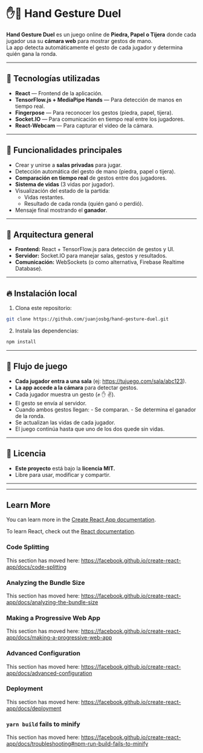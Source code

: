 # ✋🤚 Hand Gesture Duel

**Hand Gesture Duel** es un juego online de **Piedra, Papel o Tijera** donde cada jugador usa su **cámara web** para mostrar gestos de mano.  
La app detecta automáticamente el gesto de cada jugador y determina quién gana la ronda.

---

## 🚀 Tecnologías utilizadas

- **React** — Frontend de la aplicación.
- **TensorFlow.js + MediaPipe Hands** — Para detección de manos en tiempo real.
- **Fingerpose** — Para reconocer los gestos (piedra, papel, tijera).
- **Socket.IO** — Para comunicación en tiempo real entre los jugadores.
- **React-Webcam** — Para capturar el video de la cámara.

---

## 🎯 Funcionalidades principales

- Crear y unirse a **salas privadas** para jugar.
- Detección automática del gesto de mano (piedra, papel o tijera).
- **Comparación en tiempo real** de gestos entre dos jugadores.
- **Sistema de vidas** (3 vidas por jugador).
- Visualización del estado de la partida:
  - Vidas restantes.
  - Resultado de cada ronda (quién ganó o perdió).
- Mensaje final mostrando el **ganador**.

---

## 🧠 Arquitectura general

- **Frontend:** React + TensorFlow.js para detección de gestos y UI.
- **Servidor:** Socket.IO para manejar salas, gestos y resultados.
- **Comunicación:** WebSockets (o como alternativa, Firebase Realtime Database).

---

## 🔥 Instalación local

1. Clona este repositorio:
```bash
git clone https://github.com/juanjosbg/hand-gesture-duel.git
```

2. Instala las dependencias:
```bash
npm install
```

---

## 🔁 Flujo de juego

- **Cada jugador entra a una sala** (ej: https://tujuego.com/sala/abc123).
- **La app accede a la cámara** para detectar gestos.
- Cada jugador muestra un gesto (✊ ✋ ✌️).
- El gesto se envía al servidor.
- Cuando ambos gestos llegan:
        - Se comparan.
        - Se determina el ganador de la ronda.
- Se actualizan las vidas de cada jugador.
- El juego continúa hasta que uno de los dos quede sin vidas.

---

## 📄 Licencia

- **Este proyecto** está bajo la **licencia MIT.**
- Libre para usar, modificar y compartir.


--------------------------------
--------------------------------
## Learn More

You can learn more in the [Create React App documentation](https://facebook.github.io/create-react-app/docs/getting-started).

To learn React, check out the [React documentation](https://reactjs.org/).

### Code Splitting

This section has moved here: https://facebook.github.io/create-react-app/docs/code-splitting

### Analyzing the Bundle Size

This section has moved here: https://facebook.github.io/create-react-app/docs/analyzing-the-bundle-size

### Making a Progressive Web App

This section has moved here: https://facebook.github.io/create-react-app/docs/making-a-progressive-web-app

### Advanced Configuration

This section has moved here: https://facebook.github.io/create-react-app/docs/advanced-configuration

### Deployment

This section has moved here: https://facebook.github.io/create-react-app/docs/deployment

### `yarn build` fails to minify

This section has moved here: https://facebook.github.io/create-react-app/docs/troubleshooting#npm-run-build-fails-to-minify

